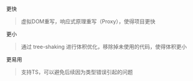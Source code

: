 更快

> 虚拟DOM重写，响应式原理重写（Proxy），使得项目更快

更小

> 通过 tree-shaking 进行体积优化，移除掉未使用的代码，使得体积更小

更易用

> 支持TS，可以避免后续因为类型错误引起的问题
